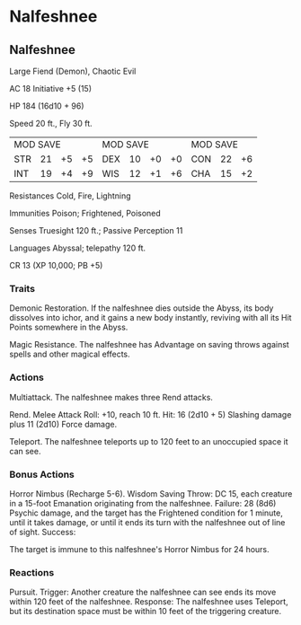 # Nalfeshnee

## Nalfeshnee

Large Fiend (Demon), Chaotic Evil

AC 18 Initiative +5 (15)

HP 184 (16d10 + 96)

Speed 20 ft., Fly 30 ft.

<table><tr><td colspan="4">MOD SAVE</td><td colspan="4">MOD SAVE</td><td colspan="3">MOD SAVE</td></tr><tr><td>STR</td><td>21</td><td>+5</td><td>+5</td><td>DEX</td><td>10</td><td>+0</td><td>+0</td><td>CON</td><td>22</td><td>+6</td></tr><tr><td>INT</td><td>19</td><td>+4</td><td>+9</td><td>WIS</td><td>12</td><td>+1</td><td>+6</td><td>CHA</td><td>15</td><td>+2</td></tr></table>

Resistances Cold, Fire, Lightning

Immunities Poison; Frightened, Poisoned

Senses Truesight 120 ft.; Passive Perception 11

Languages Abyssal; telepathy 120 ft.

CR 13 (XP 10,000; PB +5)

### Traits

Demonic Restoration. If the nalfeshnee dies outside the Abyss, its body dissolves into ichor, and it gains a new body instantly, reviving with all its Hit Points somewhere in the Abyss.

Magic Resistance. The nalfeshnee has Advantage on saving throws against spells and other magical effects.

### Actions

Multiattack. The nalfeshnee makes three Rend attacks.

Rend. Melee Attack Roll: +10, reach 10 ft. Hit: 16 (2d10 + 5) Slashing damage plus 11 (2d10) Force damage.

Teleport. The nalfeshnee teleports up to 120 feet to an unoccupied space it can see.

### Bonus Actions

Horror Nimbus (Recharge 5-6). Wisdom Saving Throw: DC 15, each creature in a 15-foot Emanation originating from the nalfeshnee. Failure: 28 (8d6) Psychic damage, and the target has the Frightened condition for 1 minute, until it takes damage, or until it ends its turn with the nalfeshnee out of line of sight. Success:

The target is immune to this nalfeshnee's Horror Nimbus for 24 hours.

### Reactions

Pursuit. Trigger: Another creature the nalfeshnee can see ends its move within 120 feet of the nalfeshnee. Response: The nalfeshnee uses Teleport, but its destination space must be within 10 feet of the triggering creature.
